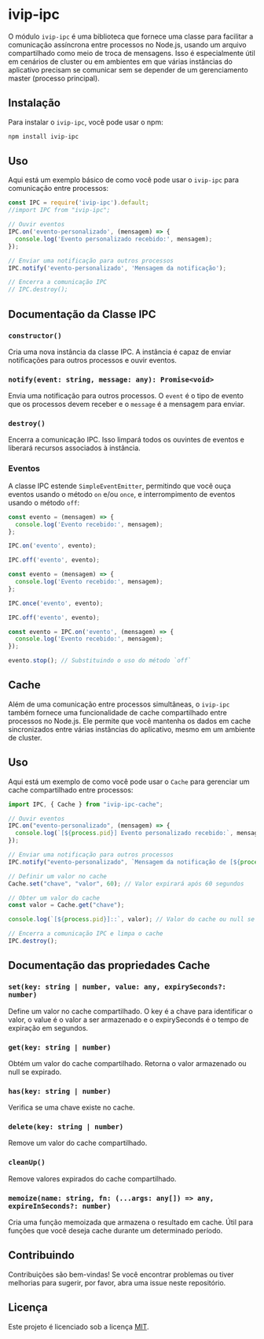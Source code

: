 # ivip-ipc

O módulo `ivip-ipc` é uma biblioteca que fornece uma classe para facilitar a comunicação assíncrona entre processos no Node.js, usando um arquivo compartilhado como meio de troca de mensagens. Isso é especialmente útil em cenários de cluster ou em ambientes em que várias instâncias do aplicativo precisam se comunicar sem se depender de um gerenciamento master (processo principal).

## Instalação

Para instalar o `ivip-ipc`, você pode usar o npm:

```bash
npm install ivip-ipc
```

## Uso

Aqui está um exemplo básico de como você pode usar o `ivip-ipc` para comunicação entre processos:

```javascript
const IPC = require('ivip-ipc').default;
//import IPC from "ivip-ipc";

// Ouvir eventos
IPC.on('evento-personalizado', (mensagem) => {
  console.log('Evento personalizado recebido:', mensagem);
});

// Enviar uma notificação para outros processos
IPC.notify('evento-personalizado', 'Mensagem da notificação');

// Encerra a comunicação IPC
// IPC.destroy();
```

## Documentação da Classe IPC

### `constructor()`

Cria uma nova instância da classe IPC. A instância é capaz de enviar notificações para outros processos e ouvir eventos.

### `notify(event: string, message: any): Promise<void>`

Envia uma notificação para outros processos. O `event` é o tipo de evento que os processos devem receber e o `message` é a mensagem para enviar.

### `destroy()`

Encerra a comunicação IPC. Isso limpará todos os ouvintes de eventos e liberará recursos associados à instância.


### Eventos

A classe IPC estende `SimpleEventEmitter`, permitindo que você ouça eventos usando o método `on` e/ou `once`, e interrompimento de eventos usando o método `off`:

```javascript
const evento = (mensagem) => {
  console.log('Evento recebido:', mensagem);
};

IPC.on('evento', evento);

IPC.off('evento', evento);
```

```javascript
const evento = (mensagem) => {
  console.log('Evento recebido:', mensagem);
};

IPC.once('evento', evento);

IPC.off('evento', evento);
```

```javascript
const evento = IPC.on('evento', (mensagem) => {
  console.log('Evento recebido:', mensagem);
});

evento.stop(); // Substituindo o uso do método `off`
```

## Cache

Além de uma comunicação entre processos simultâneas, o `ivip-ipc` também fornece uma funcionalidade de cache compartilhado entre processos no Node.js. Ele permite que você mantenha os dados em cache sincronizados entre várias instâncias do aplicativo, mesmo em um ambiente de cluster.

## Uso

Aqui está um exemplo de como você pode usar o `Cache` para gerenciar um cache compartilhado entre processos:

```javascript
import IPC, { Cache } from "ivip-ipc-cache";

// Ouvir eventos
IPC.on("evento-personalizado", (mensagem) => {
  console.log(`[${process.pid}] Evento personalizado recebido:`, mensagem);
});

// Enviar uma notificação para outros processos
IPC.notify("evento-personalizado", `Mensagem da notificação de [${process.pid}]`);

// Definir um valor no cache
Cache.set("chave", "valor", 60); // Valor expirará após 60 segundos

// Obter um valor do cache
const valor = Cache.get("chave");

console.log(`[${process.pid}]::`, valor); // Valor do cache ou null se expirado

// Encerra a comunicação IPC e limpa o cache
IPC.destroy();
```

## Documentação das propriedades Cache

### `set(key: string | number, value: any, expirySeconds?: number)`
Define um valor no cache compartilhado. O key é a chave para identificar o valor, o value é o valor a ser armazenado e o expirySeconds é o tempo de expiração em segundos.

### `get(key: string | number)`
Obtém um valor do cache compartilhado. Retorna o valor armazenado ou null se expirado.

### `has(key: string | number)`
Verifica se uma chave existe no cache.

### `delete(key: string | number)`
Remove um valor do cache compartilhado.

### `cleanUp()`
Remove valores expirados do cache compartilhado.

### `memoize(name: string, fn: (...args: any[]) => any, expireInSeconds?: number)`
Cria uma função memoizada que armazena o resultado em cache. Útil para funções que você deseja cache durante um determinado período.

## Contribuindo

Contribuições são bem-vindas! Se você encontrar problemas ou tiver melhorias para sugerir, por favor, abra uma issue neste repositório.

## Licença

Este projeto é licenciado sob a licença [MIT](LICENSE).
